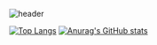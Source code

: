
![header](https://capsule-render.vercel.app/api?type=waving&color=timeAuto&height=150&section=header&text=Cheolhyeon's%20GitHub&fontSize=60)


[![Top Langs](https://github-readme-stats.vercel.app/api/top-langs/?username=kkcchh9999&show_icons=true&theme=darcula)](https://github.com/kkcchh9999/github-readme-stats)
[![Anurag's GitHub stats](https://github-readme-stats.vercel.app/api?username=kkcchh9999&show_icons=true&theme=darcula)](https://github.com/kkcchh9999/github-readme-stats)

<!--
**kkcchh9999/kkcchh9999** is a ✨ _special_ ✨ repository because its `README.md` (this file) appears on your GitHub profile.

Here are some ideas to get you started:

- 🔭 I’m currently working on ...
- 🌱 I’m currently learning ...
- 👯 I’m looking to collaborate on ...
- 🤔 I’m looking for help with ...
- 💬 Ask me about ...
- 📫 How to reach me: ...
- 😄 Pronouns: ...
- ⚡ Fun fact: ...
-->
